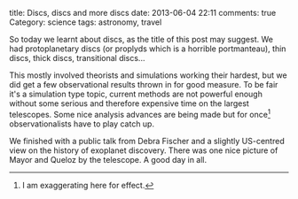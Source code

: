 title: Discs, discs and more discs
date: 2013-06-04 22:11
comments: true
Category: science
tags: astronomy, travel

So today we learnt about discs, as the title of this post may suggest. We had protoplanetary discs (or proplyds which is a horrible portmanteau), thin discs, thick discs, transitional discs...

This mostly involved theorists and simulations working their hardest, but we did get a few observational results thrown in for good measure. To be fair it's a simulation type topic, current methods are not powerful enough without some serious and therefore expensive time on the largest telescopes. Some nice analysis advances are being made but for once[^1] observationalists have to play catch up.

We finished with a public talk from Debra Fischer and a slightly US-centred view on the history of exoplanet discovery. There was one nice picture of Mayor and Queloz by the telescope. A good day in all.

[^1]: I am exaggerating here for effect.



